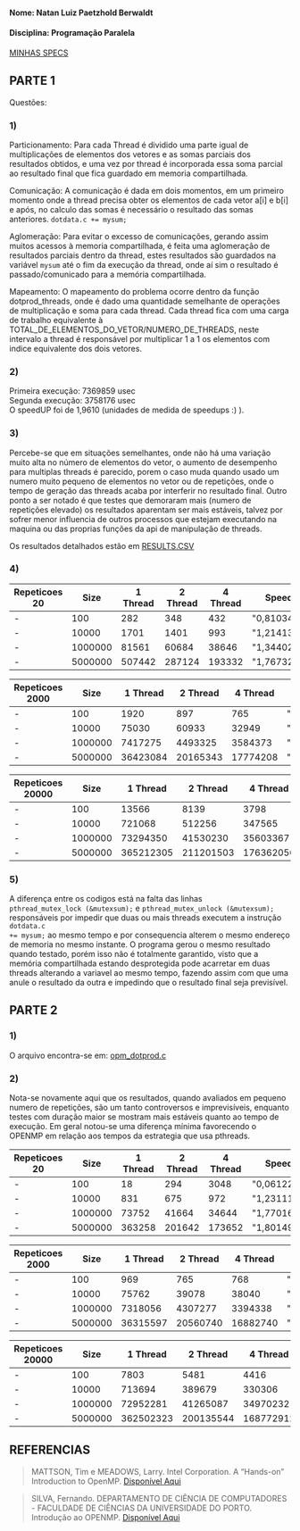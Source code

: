 #### Nome: Natan Luiz Paetzhold Berwaldt
#### Disciplina: Programação Paralela



[MINHAS SPECS](specs.txt)


## PARTE 1

Questões:  

### 1)
Particionamento: Para cada Thread é dividido uma parte igual de multiplicações de elementos dos vetores e as somas parciais dos resultados obtidos, e uma vez por thread é incorporada essa soma parcial ao resultado final que fica guardado em memoria compartilhada.
  
Comunicação: A comunicação é dada em dois momentos, em um primeiro momento onde a thread precisa obter os elementos de cada vetor a[i] e b[i] e após, no calculo das somas é necessário o resultado das somas anteriores. <code>dotdata.c += mysum;</code>  
  
Aglomeração: Para evitar o excesso de comunicações, gerando assim muitos acessos à memoria compartilhada, é feita uma aglomeração de resultados parciais dentro da thread, estes resultados são guardados na variável <code>mysum</code> até o fim da execução da thread, onde aí sim o resultado é passado/comunicado para a memória compartilhada.  
  
Mapeamento: O mapeamento do problema ocorre dentro da função dotprod_threads, onde é dado uma quantidade semelhante de operações de multiplicação e soma para cada thread. Cada thread fica com uma carga de trabalho equivalente à TOTAL_DE_ELEMENTOS_DO_VETOR/NUMERO_DE_THREADS, neste intervalo a thread é responsável por multiplicar 1 a 1 os elementos com indice equivalente dos dois vetores.  

### 2)
Primeira execução: 7369859 usec  
Segunda execução: 3758176 usec  
O speedUP foi de 1,9610 (unidades de medida de speedups :) ).

### 3)
Percebe-se que em situações semelhantes, onde não há uma variação muito alta no número de elementos do vetor, o aumento de desempenho para multiplas threads é parecido, porem o caso muda quando usado um numero muito pequeno de elementos no vetor ou de repetições, onde o tempo de geração das threads acaba por interferir no resultado final. Outro ponto a ser notado é que testes que demoraram mais (numero de repetições elevado) os resultados aparentam ser mais estáveis, talvez por sofrer menor influencia de outros processos que estejam executando na maquina ou das proprias funções da api de manipulação de threads.

Os resultados detalhados estão em [RESULTS.CSV](results.csv)

### 4)  

|    Repeticoes 20    |   Size      |   1 Thread       |    2 Thread       |     4 Thread      |     SpeedUP 2         |      SpeedUP 4         | 
|---------------|---------|--------|--------|--------|----------------|----------------| 
| -             | 100     | 282    | 348    | 432    | "0,8103448276" | "0,6527777778" | 
| -             | 10000   | 1701   | 1401   | 993    | "1,214132762"  | "1,712990937"  | 
| -             | 1000000 | 81561  | 60684  | 38646  | "1,34402808"   | "2,110464214"  | 
| -             | 5000000 | 507442 | 287124 | 193332 | "1,767327009"  | "2,624718102"  | 



|    Repeticoes 2000    |   Size      |   1 Thread       |    2 Thread       |     4 Thread      |     SpeedUP 2         |      SpeedUP 4         | 
|-----------------|---------|----------|----------|----------|---------------|---------------| 
| -               | 100     | 1920     | 897      | 765      | "2,140468227" | "2,509803922" | 
| -               | 10000   | 75030    | 60933    | 32949    | "1,231352469" | "2,277155604" | 
| -               | 1000000 | 7417275  | 4493325  | 3584373  | "1,650731919" | "2,069336813" | 
| -               | 5000000 | 36423084 | 20165343 | 17774208 | "1,806221893" | "2,049209956" | 



|    Repeticoes 20000    |   Size      |   1 Thread       |    2 Thread       |     4 Thread      |     SpeedUP 2         |      SpeedUP 4         | 
|------------------|---------|-----------|-----------|-----------|---------------|---------------| 
| -                | 100     | 13566     | 8139      | 3798      | "1,666789532" | "3,571879937" | 
| -                | 10000   | 721068    | 512256    | 347565    | "1,407632121" | "2,074627767" | 
| -                | 1000000 | 73294350  | 41530230  | 35603367  | "1,764843344" | "2,058635353" | 
| -                | 5000000 | 365212305 | 211201503 | 176362056 | "1,729212623" | "2,070809976" | 




### 5) 
A diferença entre os codigos está na falta das linhas  
  <code>pthread_mutex_lock (&mutexsum);</code>
e
  <code>pthread_mutex_unlock (&mutexsum);</code>
responsáveis por impedir que duas ou mais threads executem a instrução <code> dotdata.c += mysum;</code> ao mesmo tempo e por consequencia alterem o mesmo endereço de memoria no mesmo instante.
O programa gerou o mesmo resultado quando testado, porém isso não é totalmente garantido, visto que a memória compartilhada estando desprotegida pode acarretar em duas threads alterando a variavel ao mesmo tempo, fazendo assim com que uma anule o resultado da outra e impedindo que o resultado final seja previsível.


## PARTE 2

### 1)
O arquivo encontra-se em: [opm_dotprod.c](openmp/omp_dotprod.c)


### 2)
Nota-se novamente aqui que os resultados, quando avaliados em pequeno numero de repetições, são um tanto controversos e imprevisíveis, enquanto testes com duração maior se mostram mais estáveis quanto ao tempo de execução. Em geral notou-se uma diferença mínima favorecendo o OPENMP em relação aos tempos da estrategia que usa pthreads.

| Repeticoes 20 | Size    | 1 Thread       |    2 Thread       |     4 Thread       | SpeedUP 2      | SpeedUP 4        | 
|---------------|---------|--------|--------|--------|----------------|------------------| 
| -             | 100     | 18     | 294    | 3048   | "0,0612244898" | "0,005905511811" | 
| -             | 10000   | 831    | 675    | 972    | "1,231111111"  | "0,8549382716"   | 
| -             | 1000000 | 73752  | 41664  | 34644  | "1,77016129"   | "2,128853481"    | 
| -             | 5000000 | 363258 | 201642 | 173652 | "1,801499688"  | "2,091873402"    | 

| Repeticoes 2000 | Size    | 1 Thread       |    2 Thread       |     4 Thread         | SpeedUP 2     | SpeedUP 4     | 
|---------------|---------|----------|----------|----------|---------------|---------------| 
| -             | 100     | 969      | 765      | 768      | "1,266666667" | "1,26171875"  | 
| -             | 10000   | 75762    | 39078    | 38040    | "1,938737909" | "1,991640379" | 
| -             | 1000000 | 7318056  | 4307277  | 3394338  | "1,69899823"  | "2,155959719" | 
| -             | 5000000 | 36315597 | 20560740 | 16882740 | "1,76625924"  | "2,151048763" | 

| Repeticoes 20000 | Size    | 1 Thread       |    2 Thread       |     4 Thread          | SpeedUP 2     | SpeedUP 4     | 
|---------------|---------|-----------|-----------|-----------|---------------|---------------| 
| -             | 100     | 7803      | 5481      | 4416      | "1,42364532"  | "1,766983696" | 
| -             | 10000   | 713694    | 389679    | 330306    | "1,831492074" | "2,160705528" | 
| -             | 1000000 | 72952281  | 41265087  | 34970232  | "1,767893546" | "2,086125165" | 
| -             | 5000000 | 362502323 | 200135544 | 168772912 | "1,811284072" | "2,147870287" | 

## REFERENCIAS

>  MATTSON, Tim e MEADOWS, Larry. Intel Corporation. A “Hands-on” Introduction to OpenMP. [Disponível Aqui](https://www.openmp.org/wp-content/uploads/omp-hands-on-SC08.pdf)
  
> SILVA, Fernando. DEPARTAMENTO DE CIÊNCIA DE COMPUTADORES - FACULDADE DE CIÊNCIAS DA UNIVERSIDADE DO PORTO. Introdução ao OPENMP. [Disponível Aqui](https://www.dcc.fc.up.pt/~fds/aulas/PPD/0708/intro_openmp-1x2.pdf)


